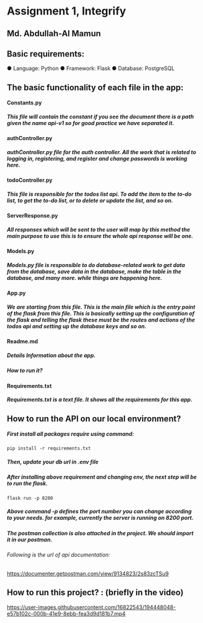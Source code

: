 # Assignment 1, Integrify
## Md. Abdullah-Al Mamun

## Basic requirements:
● Language: Python
● Framework: Flask
● Database: PostgreSQL

## The basic functionality of each file in the app:
#### Constants.py
##### This file will contain the constant if you see the document there is a path given the name api-v1 so for good practice we have separated it. 

#### authController.py
#####  authController.py file for the auth controller. All the work that is related to logging in, registering, and register and change passwords is working here.

#### todoController.py
##### This file is responsible for the todos list api. To add the item to the to-do list, to get the to-do list, or to delete or update the list, and so on.

#### ServerResponse.py
##### All responses which will be sent to the user will map by this method the main purpose to use this is to ensure the whole api response will be one.

#### Models.py
##### Models.py file is responsible to do database-related work to get data from the database, save data in the database, make the table in the database, and many more. while things are happening here.
#### App.py
##### We are starting from this file. This is the main file which is the entry point of the flask from this file. This is basically setting up the configuration of the flask and telling the flask these must be the routes and actions of the todos api and setting up the database keys and so on.

#### Readme.md
##### Details Information about the app.
##### How to run it?
#### Requirements.txt
##### Requirements.txt is a text file. It shows all the requirements for this app.


## How to run the API on our local environment?
##### First install all packages require using command: 
```
pip install -r requirements.txt
```
##### Then, update your db url in .env file 
##### After installing above requirement and changing env, the next step will be to run the flask.

```
flask run -p 8200
```

##### Above command -p defines the port number you can change according to your needs. for example, currently the server is running on 8200 port.

##### The postman collection is also attached in the project. We should import it in our postman.

###### Following is the url of api documentation:

https://documenter.getpostman.com/view/9134823/2s83zcTSu9

## How to run this project? : (briefly in the video)

https://user-images.githubusercontent.com/16822543/194448048-e57b102c-000b-41e9-8ebb-fea3d9d181b7.mp4



